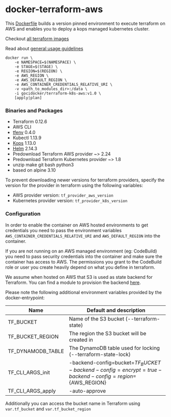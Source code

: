 # docker-terraform-aws

This [Dockerfile](https://github.com/goci-io/docker-terraform-images/tree/master/aws/Dockerfile) builds a version pinned environment to execute terraform on AWS and enables you to deploy a kops managed kubernetes cluster. 

Checkout [all terraform images](https://github.com/goci-io/docker-terraform-images#overview)

Read about [general usage guidelines](https://github.com/goci-io/docker-terraform-images#usage)

```
docker run \
    -e NAMESPACE=$(NAMESPACE) \
    -e STAGE=$(STAGE) \
    -e REGION=$(REGION) \
    -e AWS_REGION \
    -e AWS_DEFAULT_REGION \
    -e AWS_CONTAINER_CREDENTIALS_RELATIVE_URI \
    -v <path_to_modules_dir>:/data \
    -i gocidocker/terraform-k8s-aws:v1.0 \
    [apply|plan]
```

### Binaries and Packages

- Terraform 0.12.6  
- AWS CLI   
- [tfenv](https://github.com/cloudposse/tfenv) 0.4.0  
- Kubectl 1.13.9  
- [Kops](https://github.com/kubernetes/kops) 1.13.0  
- [Helm](https://helm.sh/) 2.14.3  
- Predownload Terraform AWS provider ~> 2.24  
- Predownload Terraform Kubernetes provider ~> 1.8  
- unzip make git bash python3
- based on alpine 3.10

To prevent downloading newer versions for terraform providers, specify the version for the provider in terraform using the following variables:

- AWS provider version: `tf_provider_aws_version`  
- Kubernetes provider version: `tf_provider_k8s_version`  

### Configuration

In order to enable the container on AWS hosted environments to get credentials you need to pass the environment variables `AWS_CONTAINER_CREDENTIALS_RELATIVE_URI` and `AWS_DEFAULT_REGION` into the container. 

If you are not running on an AWS managed environment (eg: CodeBuild) you need to pass security credentials into the container and make sure the container has access to AWS. The permissions you grant to the CodeBuild role or user you create heavily depend on what you define in terraform. 

We assume when hosted on AWS that S3 is used as state backend for Terraform. You can find a module to provision the backend [here](https://github.com/goci-io/tfstate-backend-aws).

Please note the following additional environment variables provided by the docker-entrypoint:

| Name | Default and description | 
|-------------------|-------------------------------------------------------------------------------------------------------|
| TF_BUCKET | Name of the S3 bucket (<namespace>-<stage>-terraform-state) |
| TF_BUCKET_REGION | The region the S3 bucket will be created in |
| TF_DYNAMODB_TABLE | The DynamoDB table used for locking (<namespace>-<stage>-terraform-state-lock) |
| TF_CLI_ARGS_init | -backend-config=bucket=${TF_BUCKET} -backend-config=encrypt=true -backend-config=region=${AWS_REGION} |
| TF_CLI_ARGS_apply | -auto-approve |

Additionally you can access the bucket name in Terraform using `var.tf_bucket` and `var.tf_bucket_region`